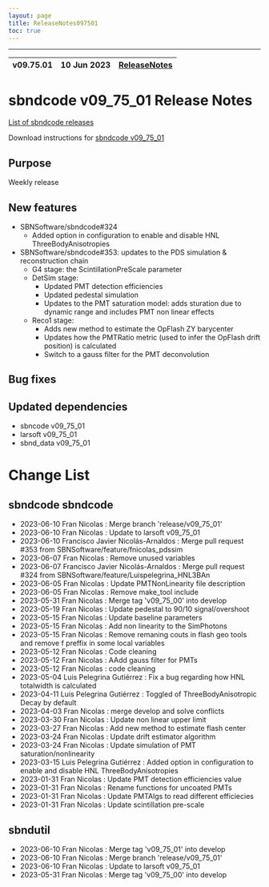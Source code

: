 ```yaml
---
layout: page
title: ReleaseNotes097501
toc: true
---
```


-----------------------------------------------------------------------------
| v09.75.01 | 10 Jun 2023 | [ReleaseNotes](ReleaseNotes097501.html) |
| --- | --- | --- |



sbndcode v09_75_01 Release Notes
=======================================================================================

[List of sbndcode releases](List_of_SBND_code_releases.html)

Download instructions for [sbndcode v09_75_01](http://scisoft.fnal.gov/scisoft/bundles/sbnd/v09_75_01/sbndcode-v09_75_01.html)

Purpose
---------------------------------------------------
Weekly release

New features
---------------------------------------------------
* SBNSoftware/sbndcode#324
  * Added option in configuration to enable and disable HNL ThreeBodyAnisotropies
* SBNSoftware/sbndcode#353: updates to the PDS simulation & reconstruction chain
  * G4 stage: the ScintillationPreScale parameter
  * DetSim stage:
    * Updated PMT detection efficiencies
    * Updated pedestal simulation
    * Updates to the PMT saturation model: adds sturation due to dynamic range and includes PMT non linear effects
  * Reco1 stage:
    * Adds new method to estimate the OpFlash ZY barycenter
    * Updates how the PMTRatio metric (used to infer the OpFlash drift position) is calculated
    * Switch to a gauss filter for the PMT deconvolution


Bug fixes
---------------------------------------------------

Updated dependencies
---------------------------------------------------
* sbncode v09_75_01
* larsoft v09_75_01
* sbnd_data v09_75_01

Change List
==========================================

sbndcode sbndcode
---------------------------------------------------

* 2023-06-10  Fran Nicolas : Merge branch 'release/v09_75_01'
* 2023-06-10  Fran Nicolas : Update to larsoft v09_75_01
* 2023-06-10  Francisco Javier Nicolás-Arnaldos : Merge pull request #353 from SBNSoftware/feature/fnicolas_pdssim
* 2023-06-07  Fran Nicolas : Remove unused variables
* 2023-06-07  Francisco Javier Nicolás-Arnaldos : Merge pull request #324 from SBNSoftware/feature/Luispelegrina_HNL3BAn
* 2023-06-05  Fran Nicolas : Update PMTNonLinearity file description
* 2023-06-05  Fran Nicolas : Remove make_tool include
* 2023-05-31  Fran Nicolas : Merge tag 'v09_75_00' into develop
* 2023-05-19  Fran Nicolas : Update pedestal to 90/10 signal/overshoot
* 2023-05-15  Fran Nicolas : Update baseline parameters
* 2023-05-15  Fran Nicolas : Add non linearity to the SimPhotons
* 2023-05-15  Fran Nicolas : Remove remaning couts in flash geo tools and remove f preffix in some local variables
* 2023-05-12  Fran Nicolas : Code cleaning
* 2023-05-12  Fran Nicolas : AAdd gauss filter for PMTs
* 2023-05-12  Fran Nicolas : code cleaning
* 2023-05-04  Luis Pelegrina Gutiérrez : Fix a bug regarding how HNL totalwidth is calculated
* 2023-04-11  Luis Pelegrina Gutiérrez : Toggled of ThreeBodyAnisotropic Decay by default
* 2023-04-03  Fran Nicolas : merge develop and solve conflicts
* 2023-03-30  Fran Nicolas : Update non linear upper limit
* 2023-03-27  Fran Nicolas : Add new method to estimate flash center
* 2023-03-24  Fran Nicolas : Update drift estimator algorithm
* 2023-03-24  Fran Nicolas : Update simulation of PMT saturation/nonlinearity
* 2023-03-15  Luis Pelegrina Gutiérrez : Added option in configuration to enable and disable HNL ThreeBodyAnisotropies
* 2023-01-31  Fran Nicolas : Update PMT detection efficiencies value
* 2023-01-31  Fran Nicolas : Rename functions for uncoated PMTs
* 2023-01-31  Fran Nicolas : Update PMTAlgs to read different efficiecies
* 2023-01-31  Fran Nicolas : Update scintillation pre-scale

sbndutil
---------------------------------------------------

* 2023-06-10  Fran Nicolas : Merge tag 'v09_75_01' into develop
* 2023-06-10  Fran Nicolas : Merge branch 'release/v09_75_01'
* 2023-06-10  Fran Nicolas : Update to larsoft v09_75_01
* 2023-05-31  Fran Nicolas : Merge tag 'v09_75_00' into develop

